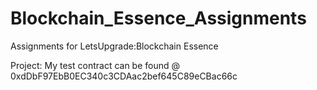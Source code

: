 # Blockchain_Essence_Assignments
Assignments for LetsUpgrade:Blockchain Essence


Project: My test contract can be found @ 0xdDbF97EbB0EC340c3CDAac2bef645C89eCBac66c


